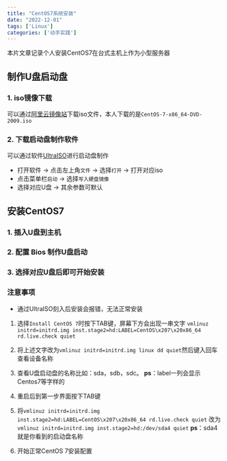 ```yaml
---
title: "CentOS7系统安装"
date: "2022-12-01"
tags: ['Linux']
categories: ['动手实践']
---
```


本片文章记录个人安装CentOS7在台式主机上作为小型服务器

## 制作U盘启动盘

### 1. iso镜像下载

可以通过[阿里云镜像站](https://mirrors.aliyun.com/centos/7/isos/x86_64/)下载iso文件，本人下载的是`CentOS-7-x86_64-DVD-2009.iso`

### 2. 下载启动盘制作软件

可以通过软件[UltraISO](https://cn.ultraiso.net/xiazai.html)进行启动盘制作

- 打开软件 -> 点击左上角`文件` -> 选择`打开` -> 打开对应iso
- 点击菜单栏`启动` -> 选择`写入硬盘镜像`
- 选择对应U盘 -> 其余参数可默认

## 安装CentOS7

### 1. 插入U盘到主机

### 2. 配置 Bios 制作U盘启动

### 3. 选择对应U盘后即可开始安装

### 注意事项

- 通过UltraISO刻入后安装会报错，无法正常安装

1. 选择`Install CentOS 7`时按下TAB键，屏幕下方会出现一串文字
`vmlinuz initrd=initrd.img inst.stage2=hd:LABEL=CentOS\x207\x20x86_64 rd.live.check quiet`

2. 将上述文字改为`vmlinuz initrd=initrd.img linux dd quiet`然后键入回车查看设备名称

3. 查看U盘启动盘的名称比如：sda，sdb，sdc。 **ps**：label一列会显示Centos7等字样的

4. 重启后到第一步界面按下TAB键

5. 将`vmlinuz initrd=initrd.img inst.stage2=hd:LABEL=CentOS\x207\x20x86_64 rd.live.check quiet` 改为 `vmlinuz initrd=initrd.img inst.stage2=hd:/dev/sda4 quiet` **ps**：sda4就是你看到的启动盘名称

6. 开始正常CentOS 7安装配置